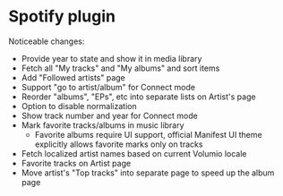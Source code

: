 # Spotify plugin

Noticeable changes:

- Provide year to state and show it in media library
- Fetch all "My tracks" and "My albums" and sort items
- Add "Followed artists" page
- Support "go to artist/album" for Connect mode
- Reorder "albums", "EPs", etc into separate lists on Artist's page
- Option to disable normalization
- Show track number and year for Connect mode
- Mark favorite tracks/albums in music library
  - Favorite albums require UI support, official Manifest UI theme explicitly allows favorite marks only on tracks
- Fetch localized artist names based on current Volumio locale
- Favorite tracks on Artist page
- Move artist's "Top tracks" into separate page to speed up the album page
